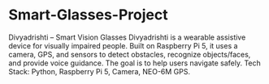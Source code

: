 # Smart-Glasses-Project
Divyadrishti – Smart Vision Glasses Divyadrishti is a wearable assistive device for visually impaired people. Built on Raspberry Pi 5, it uses a camera, GPS, and sensors to detect obstacles, recognize objects/faces, and provide voice guidance. The goal is to help users navigate safely.  Tech Stack: Python, Raspberry Pi 5, Camera, NEO-6M GPS.
